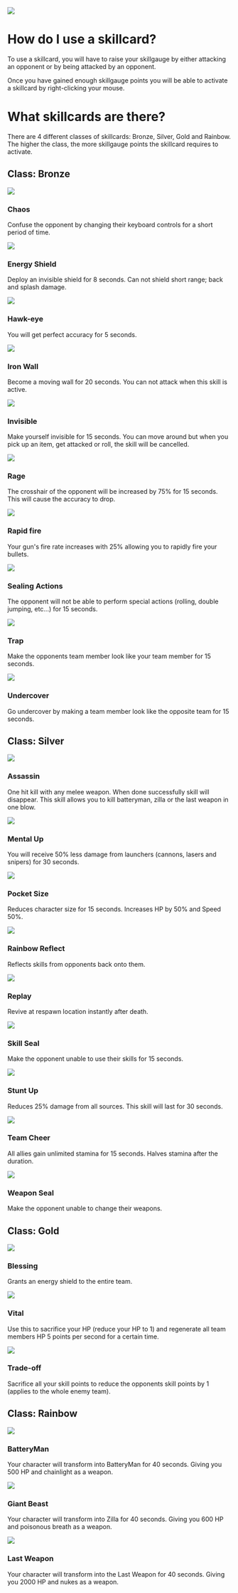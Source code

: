 ![](https://github.com/YestinJarrett/qpang-essence-emulator/raw/master/wiki/skillcards/images/loading-01a.png)

# How do I use a skillcard?
To use a skillcard, you will have to raise your skillgauge by either attacking an opponent or by being attacked by an opponent.

Once you have gained enough skillgauge points you will be able to activate a skillcard by right-clicking your mouse.

# What skillcards are there?
There are 4 different classes of skillcards: Bronze, Silver, Gold and Rainbow. The higher the class, the more skillgauge points the skillcard requires to activate.

## Class: Bronze
![](https://github.com/YestinJarrett/qpang-essence-emulator/raw/master/wiki/skillcards/images/card_skill_0026_s.png)
### Chaos
Confuse the opponent by changing their keyboard controls for a short period of time.            

![](https://github.com/YestinJarrett/qpang-essence-emulator/raw/master/wiki/skillcards/images/card_skill_0011_s.png)   
### Energy Shield
Deploy an invisible shield for 8 seconds. Can not shield short range; back and splash damage.

![](https://github.com/YestinJarrett/qpang-essence-emulator/raw/master/wiki/skillcards/images/card_skill_0001_s.png)  
### Hawk-eye        
You will get perfect accuracy for 5 seconds.  

![](https://github.com/YestinJarrett/qpang-essence-emulator/raw/master/wiki/skillcards/images/card_skill_0006_s.png)  
### Iron Wall
Become a moving wall for 20 seconds. You can not attack when this skill is active.         

![](https://github.com/YestinJarrett/qpang-essence-emulator/raw/master/wiki/skillcards/images/card_skill_0016_s.png)
### Invisible
Make yourself invisible for 15 seconds. You can move around but when you pick up an item, get attacked or roll, the skill will be cancelled.

![](https://github.com/YestinJarrett/qpang-essence-emulator/raw/master/wiki/skillcards/images/card_skill_0003_s.png)  
### Rage        
The crosshair of the opponent will be increased by 75% for 15 seconds. This will cause the accuracy to drop.        
       
![](https://github.com/YestinJarrett/qpang-essence-emulator/raw/master/wiki/skillcards/images/card_skill_0002_s.png)        
### Rapid fire          
Your gun's fire rate increases with 25% allowing you to rapidly fire your bullets.           

![](https://github.com/YestinJarrett/qpang-essence-emulator/raw/master/wiki/skillcards/images/card_skill_0004_s.png)  
### Sealing Actions        
The opponent will not be able to perform special actions (rolling, double jumping, etc...) for 15 seconds.         

![](https://github.com/YestinJarrett/qpang-essence-emulator/raw/master/wiki/skillcards/images/card_skill_0025_s.png)
### Trap
Make the opponents team member look like your team member for 15 seconds.

![](https://github.com/YestinJarrett/qpang-essence-emulator/raw/master/wiki/skillcards/images/card_skill_0024_s.png)
### Undercover
Go undercover by making a team member look like the opposite team for 15 seconds.      

## Class: Silver
![](https://github.com/YestinJarrett/qpang-essence-emulator/raw/master/wiki/skillcards/images/card_skill_0005_s.png)
### Assassin
One hit kill with any melee weapon. When done successfully skill will disappear. This skill allows you to kill batteryman, zilla or the last weapon in one blow.

![](https://github.com/YestinJarrett/qpang-essence-emulator/raw/master/wiki/skillcards/images/card_skill_0012_s.png)
### Mental Up
You will receive 50% less damage from launchers (cannons, lasers and snipers) for 30 seconds.

![](https://github.com/YestinJarrett/qpang-essence-emulator/raw/master/wiki/skillcards/images/card_skill_0007_s.png)
### Pocket Size
Reduces character size for 15 seconds. Increases HP by 50% and Speed 50%.

![](https://github.com/YestinJarrett/qpang-essence-emulator/raw/master/wiki/skillcards/images/card_skill_0013_s.png)
### Rainbow Reflect
Reflects skills from opponents back onto them.

![](https://github.com/YestinJarrett/qpang-essence-emulator/raw/master/wiki/skillcards/images/card_skill_0014_s.png)
### Replay
Revive at respawn location instantly after death.

![](https://github.com/YestinJarrett/qpang-essence-emulator/raw/master/wiki/skillcards/images/card_skill_0017_s.png)
### Skill Seal
Make the opponent unable to use their skills for 15 seconds.

![](https://github.com/YestinJarrett/qpang-essence-emulator/raw/master/wiki/skillcards/images/card_skill_0015_s.png)
### Stunt Up
Reduces 25% damage from all sources. This skill will last for 30 seconds.

![](https://github.com/YestinJarrett/qpang-essence-emulator/raw/master/wiki/skillcards/images/card_skill_0019_s.png)
### Team Cheer
All allies gain unlimited stamina for 15 seconds. Halves stamina after the duration.

![](https://github.com/YestinJarrett/qpang-essence-emulator/raw/master/wiki/skillcards/images/card_skill_0018_s.png)
### Weapon Seal
Make the opponent unable to change their weapons.      

## Class: Gold
![](https://github.com/YestinJarrett/qpang-essence-emulator/raw/master/wiki/skillcards/images/card_skill_0022_s.png)
### Blessing
Grants an energy shield to the entire team.

![](https://github.com/YestinJarrett/qpang-essence-emulator/raw/master/wiki/skillcards/images/card_skill_0023_s.png)
### Vital
Use this to sacrifice your HP (reduce your HP to 1) and regenerate all team members HP 5 points per second for a certain time. 

![](https://github.com/YestinJarrett/qpang-essence-emulator/raw/master/wiki/skillcards/images/card_skill_0021_s.png)
### Trade-off
Sacrifice all your skill points to reduce the opponents skill points by 1 (applies to the whole enemy team).   

## Class: Rainbow
![](https://github.com/YestinJarrett/qpang-essence-emulator/raw/master/wiki/skillcards/images/card_skill_0008_s.png)
### BatteryMan
Your character will transform into BatteryMan for 40 seconds. Giving you 500 HP and chainlight as a weapon.

![](https://github.com/YestinJarrett/qpang-essence-emulator/raw/master/wiki/skillcards/images/card_skill_0009_s.png)
### Giant Beast
Your character will transform into Zilla for 40 seconds. Giving you 600 HP and poisonous breath as a weapon.

![](https://github.com/YestinJarrett/qpang-essence-emulator/raw/master/wiki/skillcards/images/card_skill_0010_s.png)
### Last Weapon
Your character will transform into the Last Weapon for 40 seconds. Giving you 2000 HP and nukes as a weapon.
